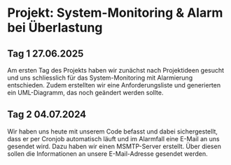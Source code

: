 # Projekt: System-Monitoring & Alarm bei Überlastung

## Tag 1 27.06.2025

Am ersten Tag des Projekts haben wir zunächst nach Projektideen gesucht und uns schliesslich für das System-Monitoring mit Alarmierung entschieden. Zudem erstellten wir eine Anforderungsliste und generierten ein UML-Diagramm, das noch geändert werden sollte.

## Tag 2 04.07.2024

Wir haben uns heute mit unserem Code befasst und dabei sichergestellt, dass er per Cronjob automatisch läuft und im Alarmfall eine E-Mail an uns gesendet wird. Dazu haben wir einen MSMTP-Server erstellt. Über diesen sollen die Informationen an unsere E-Mail-Adresse gesendet werden.
